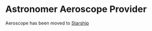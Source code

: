# Astronomer Aeroscope Provider
Aeroscope has been moved to [Starship](https://github.com/astronomer/starship)
